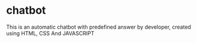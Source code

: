 # chatbot
This is an automatic chatbot with predefined answer by developer, created using HTML, CSS And JAVASCRIPT
